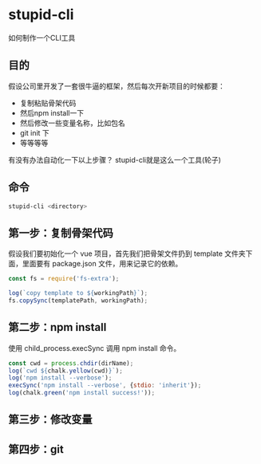 # stupid-cli
如何制作一个CLI工具

## 目的
假设公司里开发了一套很牛逼的框架，然后每次开新项目的时候都要：
- 复制粘贴骨架代码
- 然后npm install一下
- 然后修改一些变量名称，比如包名
- git init 下
- 等等等等

有没有办法自动化一下以上步骤？
stupid-cli就是这么一个工具(轮子)

## 命令
```bash
stupid-cli <directory>
```

## 第一步：复制骨架代码
假设我们要初始化一个 vue 项目，首先我们把骨架文件扔到 template 文件夹下面，里面要有 package.json 文件，用来记录它的依赖。
```javascript
const fs = require('fs-extra');

log(`copy template to ${workingPath}`);
fs.copySync(templatePath, workingPath);
```


## 第二步：npm install
使用 child_process.execSync 调用 npm install 命令。
```javascript
const cwd = process.chdir(dirName);
log(`cwd ${chalk.yellow(cwd)}`);
log('npm install --verbose');
execSync('npm install --verbose', {stdio: 'inherit'});
log(chalk.green('npm install success!'));
```

## 第三步：修改变量



## 第四步：git

